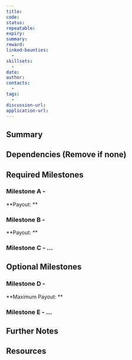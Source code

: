 ```yaml
---
title: 
code: 
status: 
repeatable: 
expiry: 
summary: 
reward: 
linked-bounties:
  - 
skillsets:
  - 
date: 
author: 
contacts:
  - 
tags: 
  - 
discussion-url:
application-url:
---
```


## Summary 

## Dependencies (Remove if none)

## Required Milestones

### Milestone A - <Name of Milestone>
**Payout: ** <payout amount>

### Milestone B - <Name of Milestone>
**Payout: ** <payout amount>

### Milestone C - <Name of Milestone>...

## Optional Milestones

### Milestone D - <Name of Milestone>
**Maximum Payout: ** <maximum payout amount>

### Milestone E - <Name of Milestone>...

## Further Notes

## Resources